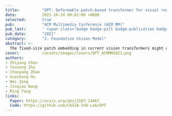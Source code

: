 ```yaml
---
title:          "DPT: Deformable patch-based transformer for visual recognition"
date:           2021-10-24 00:01:00 +0800
selected:       true
pub:            "ACM Multimedia Conference (ACM MM)"
pub_last:       ' <span class="badge badge-pill badge-publication badge-success">Oral</span>'
pub_date:       "2021"
category:       "2. Foundation Vision Model"
abstract: >-
  The fixed-size patch embedding in current vision transformers might overlook local spatial structures and extract inferior image features. To address this problem, we propose a new module (DePatch) which learns to adaptively split the images into patches with different positions and scales in a data-driven way, resulting in an enhanced backbone to extract more potent image features.
cover:          /assets/images/covers/DPT_ACMMM2021.png
authors:
- Zhiyang Chen
- Yousong Zhu
- Chaoyang Zhao
- Guosheng Hu
- Wei Zeng
- Jinqiao Wang
- Ming Tang
links:
  Paper: https://arxiv.org/abs/2107.14467
  Code: https://github.com/CASIA-IVA-Lab/DPT
---
```

